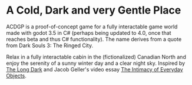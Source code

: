 # A Cold, Dark and very Gentle Place

ACDGP is a proof-of-concept game for a fully interactable game world made with godot 3.5 in C# (perhaps being updated to 4.0, once that reaches beta and thus C# functionality). The name derives from a quote from Dark Souls 3: The Ringed City.

Relax in a fully interactable cabin in the (fictionalized) Canadian North and enjoy the serenity of a sunny winter day and a clear night sky. Inspired by [The Long Dark](https://store.steampowered.com/app/305620/The_Long_Dark/) and Jacob Geller's video essay [The Intimacy of Everyday Objects](https://www.youtube.com/watch?v=G2MDVXPDNOM).
